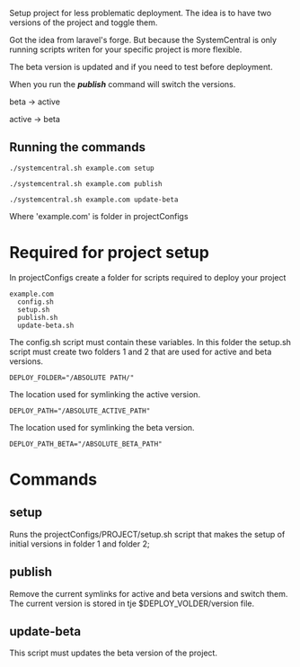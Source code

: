 Setup project for less problematic deployment.
The idea is to have two versions of the project and toggle them.

Got the idea from laravel's forge. But because the SystemCentral is only running scripts writen for your specific project is more flexible.

The beta version is updated and if you need to test before deployment.

When you run the ***publish*** command will switch the versions.

beta -> active

active -> beta

## Running the commands
```
./systemcentral.sh example.com setup

./systemcentral.sh example.com publish

./systemcentral.sh example.com update-beta
```
Where 'example.com' is folder in projectConfigs

# Required for project setup
In projectConfigs create a folder for scripts required to deploy your project

```
example.com
  config.sh
  setup.sh
  publish.sh
  update-beta.sh
```

The config.sh script must contain these variables.
In this folder the setup.sh script must create two folders
1 and 2 that are used for active and beta versions.
```
DEPLOY_FOLDER="/ABSOLUTE PATH/"
```

The location used for symlinking the active version.
```
DEPLOY_PATH="/ABSOLUTE_ACTIVE_PATH"
```

The location used for symlinking the beta version.
```
DEPLOY_PATH_BETA="/ABSOLUTE_BETA_PATH"
```

# Commands

## setup
Runs the projectConfigs/PROJECT/setup.sh script that makes the setup of initial versions in folder 1 and folder 2;

## publish
Remove the current symlinks for active and beta versions and switch them.
The current version is stored in tje $DEPLOY_VOLDER/version file.

## update-beta
This script must updates the beta version of the project.
